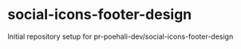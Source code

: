 # social-icons-footer-design

Initial repository setup for pr-poehali-dev/social-icons-footer-design